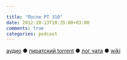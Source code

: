```yaml
---

title: "После РT 310"
date: 2012-10-13T18:35:00+03:00
comments: true
categories: podcast
---
```

[аудио](http://cdn.radio-t.com/rt310post.mp3) ● [пиратский torrent](http://pirates.radio-t.com/torrents/rt310post.mp3.torrent) ● [лог чата](http://chat.radio-t.com/logs/radio-t-310.html) ● [wiki](http://wiki.radio-t.com/%D0%9F%D0%BE%D1%81%D0%BB%D0%B5_%D0%A0%D0%A2_310) <audio src="http://cdn.radio-t.com/rt310post.mp3" preload="none">
